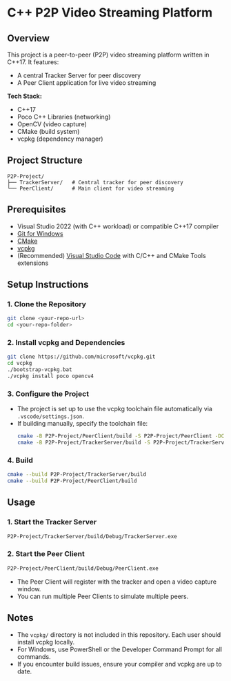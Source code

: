 # C++ P2P Video Streaming Platform

## Overview
This project is a peer-to-peer (P2P) video streaming platform written in C++17. It features:
- A central Tracker Server for peer discovery
- A Peer Client application for live video streaming

**Tech Stack:**
- C++17
- Poco C++ Libraries (networking)
- OpenCV (video capture)
- CMake (build system)
- vcpkg (dependency manager)

## Project Structure
```
P2P-Project/
├── TrackerServer/   # Central tracker for peer discovery
└── PeerClient/      # Main client for video streaming
```

## Prerequisites
- Visual Studio 2022 (with C++ workload) or compatible C++17 compiler
- [Git for Windows](https://gitforwindows.org/)
- [CMake](https://cmake.org/download/)
- [vcpkg](https://github.com/microsoft/vcpkg)
- (Recommended) [Visual Studio Code](https://code.visualstudio.com/) with C/C++ and CMake Tools extensions

## Setup Instructions

### 1. Clone the Repository
```sh
git clone <your-repo-url>
cd <your-repo-folder>
```

### 2. Install vcpkg and Dependencies
```sh
git clone https://github.com/microsoft/vcpkg.git
cd vcpkg
./bootstrap-vcpkg.bat
./vcpkg install poco opencv4
```

### 3. Configure the Project
- The project is set up to use the vcpkg toolchain file automatically via `.vscode/settings.json`.
- If building manually, specify the toolchain file:
  ```sh
  cmake -B P2P-Project/PeerClient/build -S P2P-Project/PeerClient -DCMAKE_TOOLCHAIN_FILE="<path-to-vcpkg>/scripts/buildsystems/vcpkg.cmake"
  cmake -B P2P-Project/TrackerServer/build -S P2P-Project/TrackerServer -DCMAKE_TOOLCHAIN_FILE="<path-to-vcpkg>/scripts/buildsystems/vcpkg.cmake"
  ```

### 4. Build
```sh
cmake --build P2P-Project/TrackerServer/build
cmake --build P2P-Project/PeerClient/build
```

## Usage
### 1. Start the Tracker Server
```sh
P2P-Project/TrackerServer/build/Debug/TrackerServer.exe
```

### 2. Start the Peer Client
```sh
P2P-Project/PeerClient/build/Debug/PeerClient.exe
```

- The Peer Client will register with the tracker and open a video capture window.
- You can run multiple Peer Clients to simulate multiple peers.

## Notes
- The `vcpkg/` directory is not included in this repository. Each user should install vcpkg locally.
- For Windows, use PowerShell or the Developer Command Prompt for all commands.
- If you encounter build issues, ensure your compiler and vcpkg are up to date.

